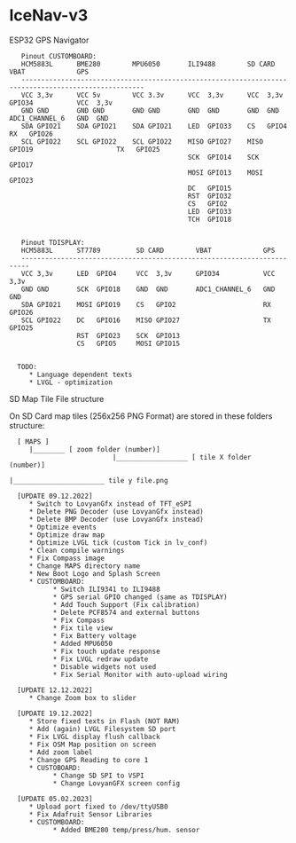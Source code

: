 # IceNav-v3
ESP32 GPS Navigator 

       Pinout CUSTOMBOARD:
       HCM5883L      BME280        MPU6050       ILI9488        SD CARD        VBAT             GPS
       -----------------------------------------------------------------------------------------------------
       VCC 3,3v      VCC 5v        VCC 3.3v      VCC  3,3v      VCC  3,3v      GPIO34           VCC  3,3v
       GND GND       GND GND       GND GND       GND  GND       GND  GND       ADC1_CHANNEL_6   GND  GND
       SDA GPIO21    SDA GPIO21    SDA GPIO21    LED  GPIO33    CS   GPIO4                      RX   GPIO26
       SCL GPIO22    SCL GPIO22    SCL GPIO22    MISO GPIO27    MISO GPIO19                     TX   GPIO25
                                                 SCK  GPIO14    SCK  GPIO17
                                                 MOSI GPIO13    MOSI GPIO23
                                                 DC   GPIO15
                                                 RST  GPIO32
                                                 CS   GPIO2
                                                 LED  GPIO33
                                                 TCH  GPIO18


       Pinout TDISPLAY:
       HCM5883L      ST7789         SD CARD        VBAT             GPS
       ------------------------------------------------------------------------
       VCC 3,3v      LED  GPIO4     VCC  3,3v      GPIO34           VCC  3,3v
       GND GND       SCK  GPIO18    GND  GND       ADC1_CHANNEL_6   GND  GND
       SDA GPIO21    MOSI GPIO19    CS   GPIO2                      RX   GPIO26
       SCL GPIO22    DC   GPIO16    MISO GPIO27                     TX   GPIO25
                     RST  GPIO23    SCK  GPIO13
                     CS   GPIO5     MOSI GPIO15
                                      

      TODO:
         * Language dependent texts
         * LVGL - optimization

SD Map Tile File structure

On SD Card map tiles (256x256 PNG Format) are stored in these folders structure:

      [ MAPS ]
         |________ [ zoom folder (number)]
                              |__________________ [ tile X folder (number)]
                                                             |_______________________ tile y file.png

      [UPDATE 09.12.2022]                                                             
         * Switch to LovyanGfx instead of TFT_eSPI 
         * Delete PNG Decoder (use LovyanGfx instead)
         * Delete BMP Decoder (use LovyanGfx instead)
         * Optimize events
         * Optimize draw map
         * Optimize LVGL tick (custom Tick in lv_conf)
         * Clean compile warnings
         * Fix Compass image
         * Change MAPS directory name
         * New Boot Logo and Splash Screen
         * CUSTOMBOARD:
               * Switch ILI9341 to ILI9488 
               * GPS serial GPIO changed (same as TDISPLAY)
               * Add Touch Support (Fix calibration)
               * Delete PCF8574 and external buttons
               * Fix Compass
               * Fix tile view
               * Fix Battery voltage
               * Added MPU6050
               * Fix touch update response
               * Fix LVGL redraw update
               * Disable widgets not used
               * Fix Serial Monitor with auto-upload wiring

      [UPDATE 12.12.2022]
         * Change Zoom box to slider

      [UPDATE 19.12.2022]
         * Store fixed texts in Flash (NOT RAM)
         * Add (again) LVGL Filesystem SD port
         * Fix LVGL display flush callback
         * Fix OSM Map position on screen
         * Add zoom label
         * Change GPS Reading to core 1
         * CUSTOBOARD:
               * Change SD SPI to VSPI 
               * Change LovyanGFX screen config
         
      [UPDATE 05.02.2023]
         * Upload port fixed to /dev/ttyUSB0
         * Fix Adafruit Sensor Libraries
         * CUSTOMBOARD:
               * Added BME280 temp/press/hum. sensor
      
         
      


